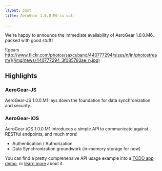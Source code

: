 ```yaml
---
layout: post
title: AeroGear 1.0.0.M6 is out!

---
```


We're happy to announce the immediate availability of AeroGear 1.0.0.M6, packed with good stuff!

![gears http://www.flickr.com/photos/saxcubano/440777294/sizes/n/in/photostream/](/img/news/440777294_3f085783ae_n.jpg)

## Highlights

### AeroGear-JS

AeroGear-JS 1.0.0.M1 lays down the foundation for data synchronization and security.

### AeroGear-iOS

AeroGear-iOS 1.0.0.M1 introduces a simple API to communicate against RESTful endpoints, and much more!

- Authentication / Authorization
- Data Synchronization groundwork (in-memory storage for now)

You can find a pretty comprehensive API usage example into a [TODO app demo](https://github.com/aerogear/aerogear-todo-ios), or [learn more](https://github.com/aerogear/aerogear-ios/blob/master/API.md) about it.
